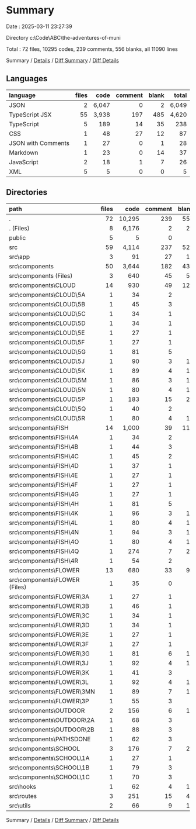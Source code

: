 # Summary

Date : 2025-03-11 23:27:39

Directory c:\\Code\\ABC\\the-adventures-of-muni

Total : 72 files,  10295 codes, 239 comments, 556 blanks, all 11090 lines

Summary / [Details](details.md) / [Diff Summary](diff.md) / [Diff Details](diff-details.md)

## Languages
| language | files | code | comment | blank | total |
| :--- | ---: | ---: | ---: | ---: | ---: |
| JSON | 2 | 6,047 | 0 | 2 | 6,049 |
| TypeScript JSX | 55 | 3,938 | 197 | 485 | 4,620 |
| TypeScript | 5 | 189 | 14 | 35 | 238 |
| CSS | 1 | 48 | 27 | 12 | 87 |
| JSON with Comments | 1 | 27 | 0 | 1 | 28 |
| Markdown | 1 | 23 | 0 | 14 | 37 |
| JavaScript | 2 | 18 | 1 | 7 | 26 |
| XML | 5 | 5 | 0 | 0 | 5 |

## Directories
| path | files | code | comment | blank | total |
| :--- | ---: | ---: | ---: | ---: | ---: |
| . | 72 | 10,295 | 239 | 556 | 11,090 |
| . (Files) | 8 | 6,176 | 2 | 29 | 6,207 |
| public | 5 | 5 | 0 | 0 | 5 |
| src | 59 | 4,114 | 237 | 527 | 4,878 |
| src\\app | 3 | 91 | 27 | 19 | 137 |
| src\\components | 50 | 3,644 | 182 | 438 | 4,264 |
| src\\components (Files) | 3 | 640 | 45 | 50 | 735 |
| src\\components\\CLOUD | 14 | 930 | 49 | 122 | 1,101 |
| src\\components\\CLOUD\\5A | 1 | 34 | 2 | 5 | 41 |
| src\\components\\CLOUD\\5B | 1 | 45 | 3 | 5 | 53 |
| src\\components\\CLOUD\\5C | 1 | 34 | 1 | 4 | 39 |
| src\\components\\CLOUD\\5D | 1 | 34 | 1 | 4 | 39 |
| src\\components\\CLOUD\\5E | 1 | 27 | 1 | 5 | 33 |
| src\\components\\CLOUD\\5F | 1 | 27 | 1 | 4 | 32 |
| src\\components\\CLOUD\\5G | 1 | 81 | 5 | 9 | 95 |
| src\\components\\CLOUD\\5J | 1 | 90 | 3 | 14 | 107 |
| src\\components\\CLOUD\\5K | 1 | 89 | 4 | 10 | 103 |
| src\\components\\CLOUD\\5M | 1 | 86 | 3 | 14 | 103 |
| src\\components\\CLOUD\\5N | 1 | 80 | 4 | 10 | 94 |
| src\\components\\CLOUD\\5P | 1 | 183 | 15 | 22 | 220 |
| src\\components\\CLOUD\\5Q | 1 | 40 | 2 | 6 | 48 |
| src\\components\\CLOUD\\5R | 1 | 80 | 4 | 10 | 94 |
| src\\components\\FISH | 14 | 1,000 | 39 | 118 | 1,157 |
| src\\components\\FISH\\4A | 1 | 34 | 2 | 5 | 41 |
| src\\components\\FISH\\4B | 1 | 44 | 3 | 5 | 52 |
| src\\components\\FISH\\4C | 1 | 45 | 2 | 5 | 52 |
| src\\components\\FISH\\4D | 1 | 37 | 1 | 6 | 44 |
| src\\components\\FISH\\4E | 1 | 27 | 1 | 4 | 32 |
| src\\components\\FISH\\4F | 1 | 27 | 1 | 4 | 32 |
| src\\components\\FISH\\4G | 1 | 27 | 1 | 4 | 32 |
| src\\components\\FISH\\4H | 1 | 81 | 5 | 9 | 95 |
| src\\components\\FISH\\4K | 1 | 96 | 3 | 14 | 113 |
| src\\components\\FISH\\4L | 1 | 80 | 4 | 10 | 94 |
| src\\components\\FISH\\4N | 1 | 94 | 3 | 14 | 111 |
| src\\components\\FISH\\4O | 1 | 80 | 4 | 10 | 94 |
| src\\components\\FISH\\4Q | 1 | 274 | 7 | 21 | 302 |
| src\\components\\FISH\\4R | 1 | 54 | 2 | 7 | 63 |
| src\\components\\FLOWER | 13 | 680 | 33 | 98 | 811 |
| src\\components\\FLOWER (Files) | 1 | 35 | 0 | 4 | 39 |
| src\\components\\FLOWER\\3A | 1 | 27 | 1 | 4 | 32 |
| src\\components\\FLOWER\\3B | 1 | 46 | 1 | 4 | 51 |
| src\\components\\FLOWER\\3C | 1 | 34 | 1 | 4 | 39 |
| src\\components\\FLOWER\\3D | 1 | 34 | 1 | 4 | 39 |
| src\\components\\FLOWER\\3E | 1 | 27 | 1 | 4 | 32 |
| src\\components\\FLOWER\\3F | 1 | 27 | 1 | 4 | 32 |
| src\\components\\FLOWER\\3G | 1 | 81 | 6 | 12 | 99 |
| src\\components\\FLOWER\\3J | 1 | 92 | 4 | 17 | 113 |
| src\\components\\FLOWER\\3K | 1 | 41 | 3 | 5 | 49 |
| src\\components\\FLOWER\\3L | 1 | 92 | 4 | 18 | 114 |
| src\\components\\FLOWER\\3MN | 1 | 89 | 7 | 12 | 108 |
| src\\components\\FLOWER\\3P | 1 | 55 | 3 | 6 | 64 |
| src\\components\\OUTDOOR | 2 | 156 | 6 | 18 | 180 |
| src\\components\\OUTDOOR\\2A | 1 | 68 | 3 | 9 | 80 |
| src\\components\\OUTDOOR\\2B | 1 | 88 | 3 | 9 | 100 |
| src\\components\\PATHSDONE | 1 | 62 | 3 | 9 | 74 |
| src\\components\\SCHOOL | 3 | 176 | 7 | 23 | 206 |
| src\\components\\SCHOOL\\1A | 1 | 27 | 1 | 5 | 33 |
| src\\components\\SCHOOL\\1B | 1 | 79 | 3 | 9 | 91 |
| src\\components\\SCHOOL\\1C | 1 | 70 | 3 | 9 | 82 |
| src\\hooks | 1 | 62 | 4 | 15 | 81 |
| src\\routes | 3 | 251 | 15 | 40 | 306 |
| src\\utils | 2 | 66 | 9 | 15 | 90 |

Summary / [Details](details.md) / [Diff Summary](diff.md) / [Diff Details](diff-details.md)